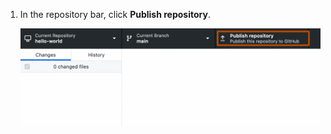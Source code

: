 1. In the repository bar, click **Publish repository**.

   ![Screenshot of the repository bar. A button, labeled "Publish repository", is highlighted with an orange outline.](/assets/images/help/desktop/publish-repository.png)
